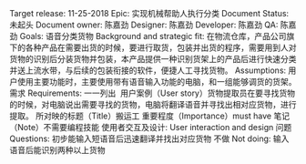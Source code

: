 Target release: 11-25-2018
Epic: 实现机械帮助人执行分类
Document Status: 未起头
Document owner: 陈嘉劲
Designer: 陈嘉劲
Developer: 陈嘉劲
QA: 陈嘉劲
Goals: 语音分类货物
Background and strategic fit: 在物流仓库，产品公司旗下的各种产品在需要出货的时候，要进行取货，包装并出货的程序，需要用到人对货物的识别后分装货物并包装，本产品提供一种识别货架上的产品后进行快速分类并送上流水带，与后续的包装衔接的软件，便捷人工寻找货物。
Assumptions: 用户使用主要功能时，主要使用带有语音输入功能的电脑，和一组能够调货的货架。
需求 Requirements: 一一列出 
用户案例（User story）货物提取员在要寻找货物的时候，对电脑说出需要寻找的货物，电脑将翻译语音并寻找出相对应货物，进行提取。
所对映的标题（Title）搬运工
重要程度（Importance）must have
笔记（Note）不需要编程技能
使用者交互及设计: User interaction and design
问题 Questions: 初步能输入短语音后迅速翻译并找出对应货物
不做 Not doing: 输入语音后能识别两种以上货物

